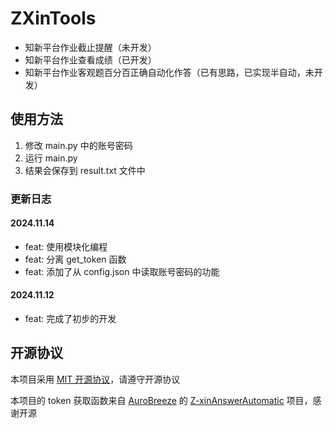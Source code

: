 # ZXinTools

- 知新平台作业截止提醒（未开发）
- 知新平台作业查看成绩（已开发）
- 知新平台作业客观题百分百正确自动化作答（已有思路，已实现半自动，未开发）

## 使用方法

1. 修改 main.py 中的账号密码
2. 运行 main.py
3. 结果会保存到 result.txt 文件中

### 更新日志

#### 2024.11.14

- feat: 使用模块化编程
- feat: 分离 get_token 函数
- feat: 添加了从 config.json 中读取账号密码的功能

#### 2024.11.12

- feat: 完成了初步的开发

## 开源协议

本项目采用 [MIT 开源协议](LICENSE)，请遵守开源协议

本项目的 token 获取函数来自 [AuroBreeze](https://github.com/AuroBreeze) 的 [Z-xinAnswerAutomatic](https://github.com/AuroBreeze/Z-xinAnswerAutomatic) 项目，感谢开源
